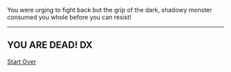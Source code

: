 You were urging to fight back but the grip of the dark, shadowy monster consumed you whole before you can resist! 

---

##  YOU ARE DEAD! DX

[Start Over](../Home.md)